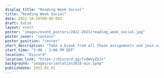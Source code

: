 ```yaml
---
display_title: "Reading Week Social"
title: "Reading Week Social"
date: 2022-10-26T00:00:00Z
draft: false
layout: event
poster: "images/event_posters/2022-2023/reading_week_social.jpg"
poster_cover: "contain"
poster_position: "center"
short_description: "Take a break from all those assignments and join us for a fun virtual social!"
start_time: "2:00 - 3:00 PM EDT"
location: "Discord"
location_link: "https://discord.gg/fvdmVyZbJx"
background: "images/orientation2018-min.jpeg"
publishdate: 2021-01-01
---
```


